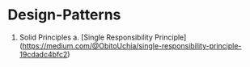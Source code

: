 # Design-Patterns

1. Solid Principles
   a. [Single Responsibility Principle] (https://medium.com/@ObitoUchia/single-responsibility-principle-19cdadc4bfc2)
